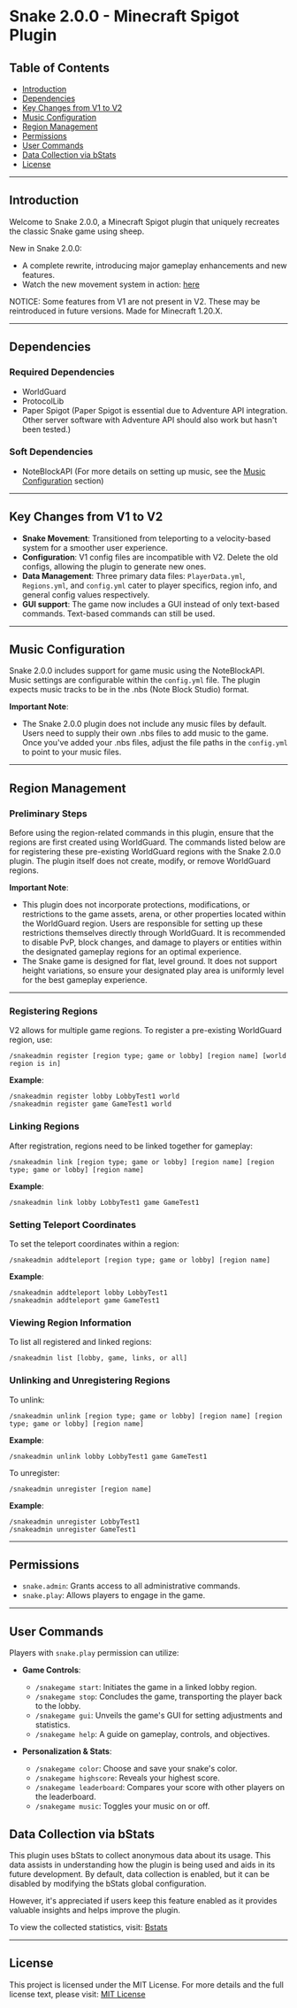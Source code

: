 # Snake 2.0.0 - Minecraft Spigot Plugin

## Table of Contents

- [Introduction](#introduction)
- [Dependencies](#dependencies)
- [Key Changes from V1 to V2](#key-changes-from-v1-to-v2)
- [Music Configuration](#music-configuration)
- [Region Management](#region-management)
- [Permissions](#permissions)
- [User Commands](#user-commands)
- [Data Collection via bStats](#data-collection-via-bstats)
- [License](#license)

---

## Introduction

Welcome to Snake 2.0.0, a Minecraft Spigot plugin that uniquely recreates the classic Snake game using sheep.

New in Snake 2.0.0:
- A complete rewrite, introducing major gameplay enhancements and new features.
- Watch the new movement system in action: [here](https://www.youtube.com/watch?v=c6Ihh8p-vGk)

NOTICE: Some features from V1 are not present in V2. These may be reintroduced in future versions. Made for Minecraft 1.20.X.

---

## Dependencies

### Required Dependencies

- WorldGuard
- ProtocolLib
- Paper Spigot (Paper Spigot is essential due to Adventure API integration. Other server software with Adventure API should also work but hasn't been tested.)

### Soft Dependencies

- NoteBlockAPI (For more details on setting up music, see the [Music Configuration](#music-configuration) section)

---

## Key Changes from V1 to V2

- **Snake Movement**: Transitioned from teleporting to a velocity-based system for a smoother user experience.
- **Configuration**: V1 config files are incompatible with V2. Delete the old configs, allowing the plugin to generate new ones.
- **Data Management**: Three primary data files: `PlayerData.yml`, `Regions.yml`, and `config.yml` cater to player specifics, region info, and general config values respectively.
- **GUI support**: The game now includes a GUI instead of only text-based commands. Text-based commands can still be used.

---

## Music Configuration

Snake 2.0.0 includes support for game music using the NoteBlockAPI. Music settings are configurable within the `config.yml` file. The plugin expects music tracks to be in the .nbs (Note Block Studio) format.

**Important Note**:
- The Snake 2.0.0 plugin does not include any music files by default. Users need to supply their own .nbs files to add music to the game. Once you've added your .nbs files, adjust the file paths in the `config.yml` to point to your music files.

---

## Region Management


### Preliminary Steps

Before using the region-related commands in this plugin, ensure that the regions are first created using WorldGuard. The commands listed below are for registering these pre-existing WorldGuard regions with the Snake 2.0.0 plugin. The plugin itself does not create, modify, or remove WorldGuard regions.

**Important Note**:
- This plugin does not incorporate protections, modifications, or restrictions to the game assets, arena, or other properties located within the WorldGuard region. Users are responsible for setting up these restrictions themselves directly through WorldGuard. It is recommended to disable PvP, block changes, and damage to players or entities within the designated gameplay regions for an optimal experience.
- The Snake game is designed for flat, level ground. It does not support height variations, so ensure your designated play area is uniformly level for the best gameplay experience.

---

### Registering Regions

V2 allows for multiple game regions. To register a pre-existing WorldGuard region, use:

```
/snakeadmin register [region type; game or lobby] [region name] [world region is in]
```

**Example**:

```
/snakeadmin register lobby LobbyTest1 world
/snakeadmin register game GameTest1 world
```

### Linking Regions

After registration, regions need to be linked together for gameplay:

```
/snakeadmin link [region type; game or lobby] [region name] [region type; game or lobby] [region name]
```

**Example**:

```
/snakeadmin link lobby LobbyTest1 game GameTest1
```

### Setting Teleport Coordinates

To set the teleport coordinates within a region:

```
/snakeadmin addteleport [region type; game or lobby] [region name]
```

**Example**:

```
/snakeadmin addteleport lobby LobbyTest1
/snakeadmin addteleport game GameTest1
```

### Viewing Region Information

To list all registered and linked regions:

```
/snakeadmin list [lobby, game, links, or all]
```

### Unlinking and Unregistering Regions

To unlink:

```
/snakeadmin unlink [region type; game or lobby] [region name] [region type; game or lobby] [region name]
```

**Example**:

```
/snakeadmin unlink lobby LobbyTest1 game GameTest1
```

To unregister:

```
/snakeadmin unregister [region name]
```

**Example**:

```
/snakeadmin unregister LobbyTest1
/snakeadmin unregister GameTest1
```

---

## Permissions

- `snake.admin`: Grants access to all administrative commands.
- `snake.play`: Allows players to engage in the game.

---

## User Commands

Players with `snake.play` permission can utilize:

- **Game Controls**:
  - `/snakegame start`: Initiates the game in a linked lobby region.
  - `/snakegame stop`: Concludes the game, transporting the player back to the lobby.
  - `/snakegame gui`: Unveils the game's GUI for setting adjustments and statistics.
  - `/snakegame help`: A guide on gameplay, controls, and objectives.

- **Personalization & Stats**:
  - `/snakegame color`: Choose and save your snake's color.
  - `/snakegame highscore`: Reveals your highest score.
  - `/snakegame leaderboard`: Compares your score with other players on the leaderboard.
  - `/snakegame music`: Toggles your music on or off.

## Data Collection via bStats

This plugin uses bStats to collect anonymous data about its usage. This data assists in understanding how the plugin is being used and aids in its future development. By default, data collection is enabled, but it can be disabled by modifying the bStats global configuration.

However, it's appreciated if users keep this feature enabled as it provides valuable insights and helps improve the plugin.

To view the collected statistics, visit: [Bstats](https://bstats.org/plugin/bukkit/Snake%20V2/19729)

---

## License

This project is licensed under the MIT License. For more details and the full license text, please visit: [MIT License](https://github.com/Slimerblue22/Snake/blob/2.0/LICENSE)